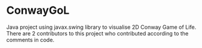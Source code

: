 # ConwayGoL
Java project using javax.swing library to visualise 2D Conway Game of Life. There are 2 contributors to this project who contributed according to the comments in code.
